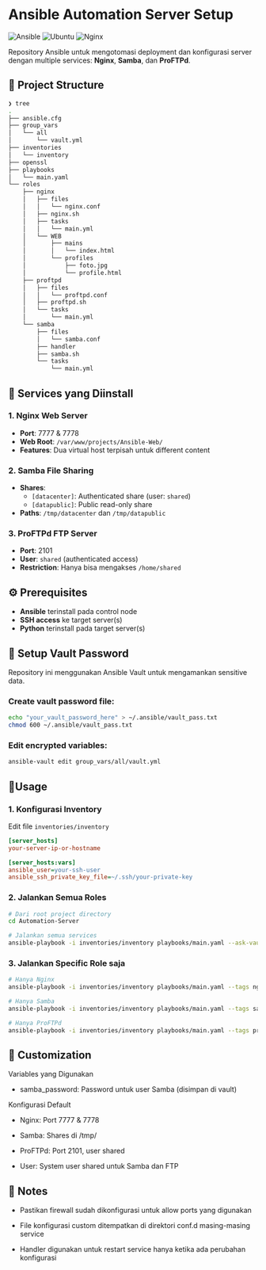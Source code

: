 # Ansible Automation Server Setup

![Ansible](https://img.shields.io/badge/Ansible-5C4EE5?style=for-the-badge&logo=ansible&logoColor=white)
![Ubuntu](https://img.shields.io/badge/Ubuntu-E95420?style=for-the-badge&logo=ubuntu&logoColor=white)
![Nginx](https://img.shields.io/badge/Nginx-009639?style=for-the-badge&logo=nginx&logoColor=white)


Repository Ansible untuk mengotomasi deployment dan konfigurasi server dengan multiple services: **Nginx**, **Samba**, dan **ProFTPd**.

## 📁 Project Structure
```bash
❯ tree
.
├── ansible.cfg
├── group_vars
│   └── all
│       └── vault.yml
├── inventories
│   └── inventory
├── openssl
├── playbooks
│   └── main.yaml
└── roles
    ├── nginx
    │   ├── files
    │   │   └── nginx.conf
    │   ├── nginx.sh
    │   ├── tasks
    │   │   └── main.yml
    │   └── WEB
    │       ├── mains
    │       │   └── index.html
    │       └── profiles
    │           ├── foto.jpg
    │           └── profile.html
    ├── proftpd
    │   ├── files
    │   │   └── proftpd.conf
    │   ├── proftpd.sh
    │   └── tasks
    │       └── main.yml
    └── samba
        ├── files
        │   └── samba.conf
        ├── handler
        ├── samba.sh
        └── tasks
            └── main.yml
```


## 🚀 Services yang Diinstall

### 1. Nginx Web Server
- **Port**: 7777 & 7778
- **Web Root**: `/var/www/projects/Ansible-Web/`
- **Features**: Dua virtual host terpisah untuk different content

### 2. Samba File Sharing
- **Shares**:
  - `[datacenter]`: Authenticated share (user: `shared`)
  - `[datapublic]`: Public read-only share
- **Paths**: `/tmp/datacenter` dan `/tmp/datapublic`

### 3. ProFTPd FTP Server
- **Port**: 2101
- **User**: `shared` (authenticated access)
- **Restriction**: Hanya bisa mengakses `/home/shared`

## ⚙️ Prerequisites

- **Ansible** terinstall pada control node
- **SSH access** ke target server(s)
- **Python** terinstall pada target server(s)

## 🔐 Setup Vault Password

Repository ini menggunakan Ansible Vault untuk mengamankan sensitive data.

### Create vault password file:
```bash
echo "your_vault_password_here" > ~/.ansible/vault_pass.txt
chmod 600 ~/.ansible/vault_pass.txt
```

### Edit encrypted variables:
```bash
ansible-vault edit group_vars/all/vault.yml
```

## 🎯Usage

### 1. Konfigurasi Inventory
Edit file ```inventories/inventory```
```ini
[server_hosts]
your-server-ip-or-hostname

[server_hosts:vars]
ansible_user=your-ssh-user
ansible_ssh_private_key_file=~/.ssh/your-private-key
```

### 2. Jalankan Semua Roles
```bash
# Dari root project directory
cd Automation-Server

# Jalankan semua services
ansible-playbook -i inventories/inventory playbooks/main.yaml --ask-vault-pass --ask-become-pass
```

### 3. Jalankan Specific Role saja
```bash
# Hanya Nginx
ansible-playbook -i inventories/inventory playbooks/main.yaml --tags nginx --ask-vault-pass

# Hanya Samba
ansible-playbook -i inventories/inventory playbooks/main.yaml --tags samba --ask-vault-pass

# Hanya ProFTPd
ansible-playbook -i inventories/inventory playbooks/main.yaml --tags proftpd --ask-vault-pass
```

## 🔧 Customization
Variables yang Digunakan

-   samba_password: Password untuk user Samba (disimpan di vault)

Konfigurasi Default

-   Nginx: Port 7777 & 7778

-   Samba: Shares di /tmp/

-   ProFTPd: Port 2101, user shared

-   User: System user shared untuk Samba dan FTP

## 📝 Notes
- Pastikan firewall sudah dikonfigurasi untuk allow ports yang digunakan

- File konfigurasi custom ditempatkan di direktori conf.d masing-masing service

- Handler digunakan untuk restart service hanya ketika ada perubahan konfigurasi